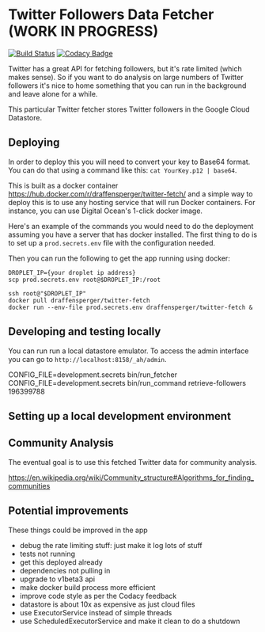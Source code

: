 # Twitter Followers Data Fetcher (WORK IN PROGRESS)

[![Build Status](https://travis-ci.org/draffensperger/twitter-fetch.svg?branch=master)](https://travis-ci.org/draffensperger/twitter-fetch) [![Codacy Badge](https://api.codacy.com/project/badge/Grade/3a82792bcc1c475c87f0977e831562fe)](https://www.codacy.com/app/d-raffensperger/twitter-fetch?utm_source=github.com&amp;utm_medium=referral&amp;utm_content=draffensperger/twitter-fetch&amp;utm_campaign=Badge_Grade)

Twitter has a great API for fetching followers, but it's rate limited (which
makes sense). So if you want to do analysis on large numbers of Twitter
followers it's nice to home something that you can run in the background and
leave alone for a while.

This particular Twitter fetcher stores Twitter followers in the Google Cloud
Datastore.

## Deploying

In order to deploy this you will need to convert your key to Base64 format.
You can do that using a command like this: `cat YourKey.p12 | base64`.

This is built as a docker container https://hub.docker.com/r/draffensperger/twitter-fetch/ and a simple way to deploy this is to use any hosting service that will run Docker containers. For instance, you can use Digital Ocean's 1-click docker image.

Here's an example of the commands you would need to do the deployment assuming
you have a server that has docker installed. The first thing to do is to set
up a `prod.secrets.env` file with the configuration needed.

Then you can run the following to get the app running using docker:

```
DROPLET_IP={your droplet ip address}
scp prod.secrets.env root@$DROPLET_IP:/root

ssh root@"$DROPLET_IP"
docker pull draffensperger/twitter-fetch
docker run --env-file prod.secrets.env draffensperger/twitter-fetch &
```

## Developing and testing locally

You can run run a local datastore emulator. To access the admin interface you
can go to `http://localhost:8158/_ah/admin`.

CONFIG_FILE=development.secrets bin/run_fetcher
CONFIG_FILE=development.secrets bin/run_command retrieve-followers 196399788

## Setting up a local development environment

## Community Analysis

The eventual goal is to use this fetched Twitter data for community analysis. 

https://en.wikipedia.org/wiki/Community_structure#Algorithms_for_finding_communities

## Potential improvements

These things could be improved in the app
- debug the rate limiting stuff: just make it log lots of stuff
- tests not running
- get this deployed already
- dependencies not pulling in
- upgrade to v1beta3 api
- make docker build process more efficient
- improve code style as per the Codacy feedback
- datastore is about 10x as expensive as just cloud files
- use ExecutorService instead of simple threads
- use ScheduledExecutorService and make it clean to do a shutdown
